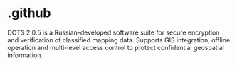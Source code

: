 # .github
DOTS 2.0.5 is a Russian-developed software suite for secure encryption and verification of classified mapping data. Supports GIS integration, offline operation and multi-level access control to protect confidential geospatial information.
